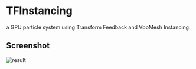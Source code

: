 # TFInstancing
a GPU particle system using Transform Feedback and VboMesh Instancing.

## Screenshot
![result](https://github.com/rystylee/Cinder-Experiments/tree/master/TFInstancing/screenshot.png)
